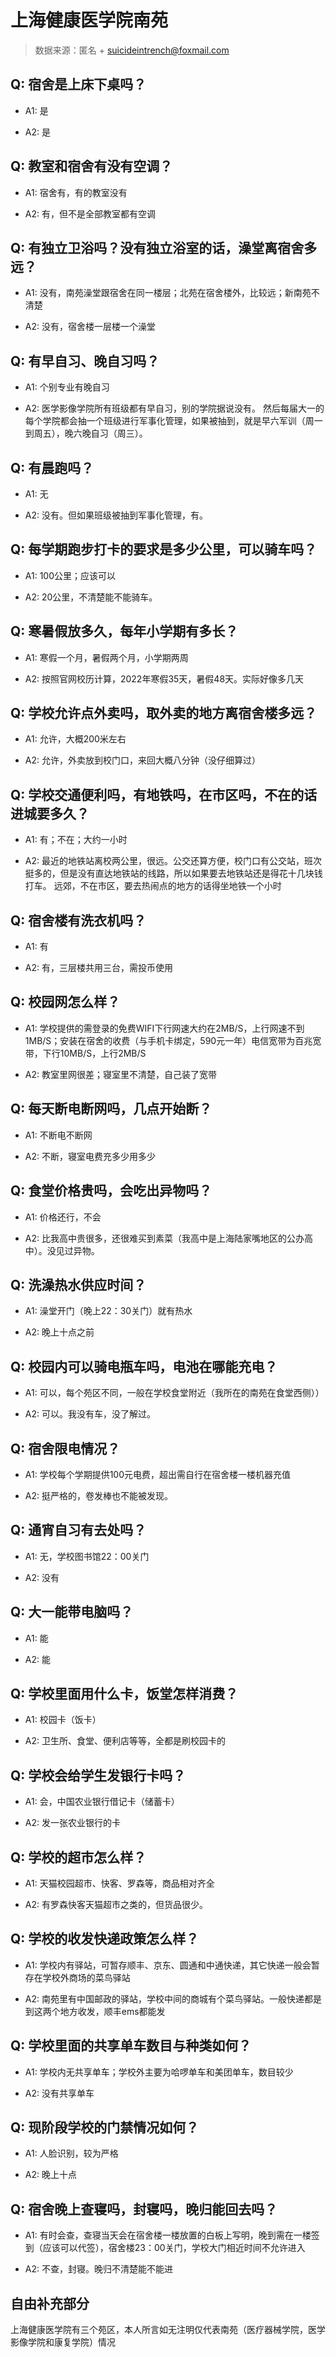 # 上海健康医学院南苑

> 数据来源：匿名 + suicideintrench@foxmail.com

## Q: 宿舍是上床下桌吗？

- A1: 是

- A2: 是

## Q: 教室和宿舍有没有空调？

- A1: 宿舍有，有的教室没有

- A2: 有，但不是全部教室都有空调

## Q: 有独立卫浴吗？没有独立浴室的话，澡堂离宿舍多远？

- A1: 没有，南苑澡堂跟宿舍在同一楼层；北苑在宿舍楼外，比较远；新南苑不清楚

- A2: 没有，宿舍楼一层楼一个澡堂

## Q: 有早自习、晚自习吗？

- A1: 个别专业有晚自习

- A2: 医学影像学院所有班级都有早自习，别的学院据说没有。
然后每届大一的每个学院都会抽一个班级进行军事化管理，如果被抽到，就是早六军训（周一到周五），晚六晚自习（周三）。

## Q: 有晨跑吗？

- A1: 无

- A2: 没有。但如果班级被抽到军事化管理，有。

## Q: 每学期跑步打卡的要求是多少公里，可以骑车吗？

- A1: 100公里；应该可以

- A2: 20公里，不清楚能不能骑车。

## Q: 寒暑假放多久，每年小学期有多长？

- A1: 寒假一个月，暑假两个月，小学期两周

- A2: 按照官网校历计算，2022年寒假35天，暑假48天。实际好像多几天

## Q: 学校允许点外卖吗，取外卖的地方离宿舍楼多远？

- A1: 允许，大概200米左右

- A2: 允许，外卖放到校门口，来回大概八分钟（没仔细算过）

## Q: 学校交通便利吗，有地铁吗，在市区吗，不在的话进城要多久？

- A1: 有；不在；大约一小时

- A2: 最近的地铁站离校两公里，很远。公交还算方便，校门口有公交站，班次挺多的，但是没有直达地铁站的线路，所以如果要去地铁站还是得花十几块钱打车。
远郊，不在市区，要去热闹点的地方的话得坐地铁一个小时

## Q: 宿舍楼有洗衣机吗？

- A1: 有

- A2: 有，三层楼共用三台，需投币使用

## Q: 校园网怎么样？

- A1: 学校提供的需登录的免费WIFI下行网速大约在2MB/S，上行网速不到1MB/S；安装在宿舍的收费（与手机卡绑定，590元一年）电信宽带为百兆宽带，下行10MB/S，上行2MB/S

- A2: 教室里网很差；寝室里不清楚，自己装了宽带

## Q: 每天断电断网吗，几点开始断？

- A1: 不断电不断网

- A2: 不断，寝室电费充多少用多少

## Q: 食堂价格贵吗，会吃出异物吗？

- A1: 价格还行，不会

- A2: 比我高中贵很多，还很难买到素菜（我高中是上海陆家嘴地区的公办高中）。没见过异物。

## Q: 洗澡热水供应时间？

- A1: 澡堂开门（晚上22：30关门）就有热水

- A2: 晚上十点之前

## Q: 校园内可以骑电瓶车吗，电池在哪能充电？

- A1: 可以，每个苑区不同，一般在学校食堂附近（我所在的南苑在食堂西侧））

- A2: 可以。我没有车，没了解过。

## Q: 宿舍限电情况？

- A1: 学校每个学期提供100元电费，超出需自行在宿舍楼一楼机器充值

- A2: 挺严格的，卷发棒也不能被发现。

## Q: 通宵自习有去处吗？

- A1: 无，学校图书馆22：00关门

- A2: 没有

## Q: 大一能带电脑吗？

- A1: 能

- A2: 能

## Q: 学校里面用什么卡，饭堂怎样消费？

- A1: 校园卡（饭卡）

- A2: 卫生所、食堂、便利店等等，全都是刷校园卡的

## Q: 学校会给学生发银行卡吗？

- A1: 会，中国农业银行借记卡（储蓄卡）

- A2: 发一张农业银行的卡

## Q: 学校的超市怎么样？

- A1: 天猫校园超市、快客、罗森等，商品相对齐全

- A2: 有罗森快客天猫超市之类的，但货品很少。

## Q: 学校的收发快递政策怎么样？

- A1: 学校内有驿站，可暂存顺丰、京东、圆通和中通快递，其它快递一般会暂存在学校外商场的菜鸟驿站

- A2: 南苑里有中国邮政的驿站，学校中间的商城有个菜鸟驿站。一般快递都是到这两个地方收发，顺丰ems都能发

## Q: 学校里面的共享单车数目与种类如何？

- A1: 学校内无共享单车；学校外主要为哈啰单车和美团单车，数目较少

- A2: 没有共享单车

## Q: 现阶段学校的门禁情况如何？

- A1: 人脸识别，较为严格

- A2: 晚上十点

## Q: 宿舍晚上查寝吗，封寝吗，晚归能回去吗？

- A1: 有时会查，查寝当天会在宿舍楼一楼放置的白板上写明，晚到需在一楼签到（应该可以代签），宿舍楼23：00关门，学校大门相近时间不允许进入

- A2: 不查，封寝。晚归不清楚能不能进

## 自由补充部分

上海健康医学院有三个苑区，本人所言如无注明仅代表南苑（医疗器械学院，医学影像学院和康复学院）情况